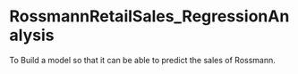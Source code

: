 # RossmannRetailSales_RegressionAnalysis
To Build a model so that it can be able to predict  the sales of Rossmann.
